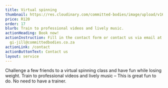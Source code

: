 ```yaml
---
title: Virtual spinning
thumbnail: https://res.cloudinary.com/committed-bodies/image/upload/v1642663368/services/spinning-committed-bodies-benoni-2.png
price: R120
order: 17
blurb: Train to professional videos and lively music.
actionHeading: Book now!
actionInstruction: Fill in the contact form or contact us via email at
  gi-jill@committedbodies.co.za
actionLink: /contact
actionButtonText: Contact us
layout: service
---
```

Challenge a few friends to a virtual spinning class and have fun while losing weight.  Train to professional videos and lively music –  This is great fun to do.  No need to have a trainer.